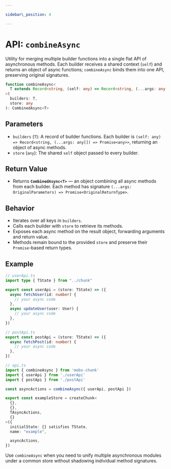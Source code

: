 ```yaml
---

sidebar\_position: 4

---
```


# API: `combineAsync`

Utility for merging multiple builder functions into a single flat API of asynchronous methods. Each builder receives a shared context (`self`) and returns an object of async functions; `combineAsync` binds them into one API, preserving original signatures.

```ts
function combineAsync<
  T extends Record<string, (self: any) => Record<string, (...args: any[]) => Promise<any>>>
>(
  builders: T,
  store: any
): CombinedAsync<T>
```

## Parameters

* `builders` (`T`):
  A record of builder functions. Each builder is `(self: any) => Record<string, (...args: any[]) => Promise<any>>`, returning an object of async methods.
* `store` (`any`):
  The shared `self` object passed to every builder.

## Return Value

* Returns **`CombinedAsync<T>`** — an object combining all async methods from each builder. Each method has signature `(...args: OriginalParameters) => Promise<OriginalReturnType>`.

## Behavior

* Iterates over all keys in `builders`.
* Calls each builder with `store` to retrieve its methods.
* Exposes each async method on the result object, forwarding arguments and return value.
* Methods remain bound to the provided `store` and preserve their `Promise`-based return types.

## Example

```ts
// userApi.ts
import type { TState } from "../chunk"

export const userApi = (store: TState) => ({
  async fetchUser(id: number) {
    // your async code
  },
  async updateUser(user: User) {
    // your async code
  },
})

// postApi.ts
export const postApi = (store: TState) => ({
  async fetchPost(id: number) {
    // your async code
  },
})

// api.ts
import { combineAsync } from 'mobx-chunk'
import { userApi } from './userApi'
import { postApi } from './postApi'

const asyncActions = combineAsync({ userApi, postApi })

export const exampleStore = createChunk<
  {},
  {},
  TAsyncActions,
  {}
>({
  initialState: {} satisfies TState,
  name: "example",

  asyncActions,
})
```

Use `combineAsync` when you need to unify multiple asynchronous modules under a common store without shadowing individual method signatures.
